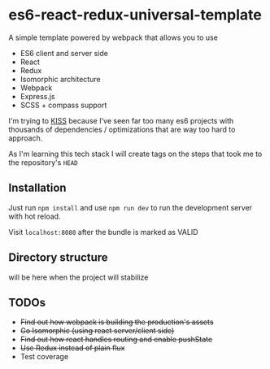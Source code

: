 es6-react-redux-universal-template
====

A simple template powered by webpack that allows you to use
 * ES6 client and server side
 * React
 * Redux
 * Isomorphic architecture
 * Webpack
 * Express.js
 * SCSS + compass support

I'm trying to [KISS](http://en.wikipedia.org/wiki/KISS_principle) because I've seen far too many es6 projects with thousands of dependencies / optimizations that are way too hard to approach.

As I'm learning this tech stack I will create tags on the steps that took me to the repository's `HEAD`

Installation
---
Just run `npm install` and use `npm run dev` to run the development server with hot reload.

Visit `localhost:8080` after the bundle is marked as VALID

Directory structure
---
will be here when the project will stabilize

TODOs
---
 * ~~Find out how webpack is building the production's assets~~
 * ~~Go Isomorphic (using react server/client side)~~
 * ~~Find out how react handles routing and enable pushState~~
 * ~~Use Redux instead of plain flux~~
 * Test coverage
